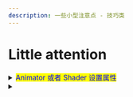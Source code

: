 ```yaml
---
description: 一些小型注意点 - 技巧类
---
```


# Little attention

<details>

<summary><mark style="color:blue;">Animator 或者 Shader 设置属性</mark></summary>

将字符串转换为对应数值，否则每次unity调用都会帮你转换一次，如若调用频繁则会造成性能损耗。

```csharp
    int parameterId = Animator.StringToHash("Jump");
    anim.SetTrigger(parameterId);

    int propertyId = Shader.PropertyToID("_MainMap");
    material.SetTexture(propertyId, selectedTexture);

    int propertyId = Shader.PropertyToID("_MainColor");
    shader.SetGlobalColor(propertyId, selectableColor);
```

</details>

<details>

<summary></summary>



</details>







